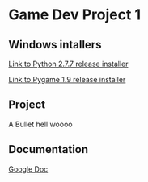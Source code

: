 Game Dev Project 1
==================

Windows intallers
-----------------
[Link to Python 2.7.7 release installer](https://www.python.org/ftp/python/2.7/python-2.7.msi)

[Link to Pygame 1.9 release installer](http://pygame.org/ftp/pygame-1.9.1.win32-py2.7.msi)

Project
-------
A Bullet hell woooo	

Documentation
-------------
[Google Doc](https://docs.google.com/document/d/1DAzjpD4lisJAFt5h5-3JJF0tSxjlRzihIjQBTuEbApE/)
